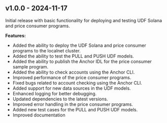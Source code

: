 ## v1.0.0 - 2024-11-17

Initial release with basic functionality for deploying and testing UDF Solana and price consumer programs.

**Features:**

- Added the ability to deploy the UDF Solana and price consumer programs to the localnet cluster.
- Added the ability to test the PULL and PUSH UDF models.
- Added the ability to publish the Anchor IDL for the price consumer sample program.
- Added the ability to check accounts using the Anchor CLI.
- Improved performance of the price consumer programs.
- Fixed bugs related to account checking using the Anchor CLI.
- Added support for new data sources in the UDF models.
- Enhanced logging for better debugging.
- Updated dependencies to the latest versions.
- Improved error handling in the price consumer programs.
- Added new test cases for the PULL and PUSH UDF models.
- Improved documentation
